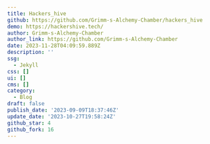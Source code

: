```yaml
---
title: Hackers_hive
github: https://github.com/Grimm-s-Alchemy-Chamber/hackers_hive
demo: https://hackershive.tech/
author: Grimm-s-Alchemy-Chamber
author_link: https://github.com/Grimm-s-Alchemy-Chamber
date: 2023-11-28T04:09:59.889Z
description: ''
ssg:
  - Jekyll
css: []
ui: []
cms: []
category:
  - Blog
draft: false
publish_date: '2023-09-09T18:37:46Z'
update_date: '2023-10-27T19:58:24Z'
github_star: 4
github_fork: 16
---
```

